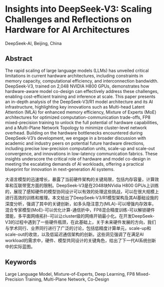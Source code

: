 # Insights into DeepSeek-V3: Scaling Challenges and Reflections on Hardware for AI Architectures

DeepSeek-AI, Beijing, China

## Abstract

The rapid scaling of large language models (LLMs) has unveiled critical limitations in current hardware architectures, including constraints in memory capacity, computational efficiency, and interconnection bandwidth. DeepSeek-V3, trained on 2,048 NVIDIA H800 GPUs, demonstrates how hardware-aware model co-design can effectively address these challenges, enabling cost-efficient training and inference at scale. This paper presents an in-depth analysis of the DeepSeek-V3/R1 model architecture and its AI infrastructure, highlighting key innovations such as Multi-head Latent Attention (MLA) for enhanced memory efficiency, Mixture of Experts (MoE) architectures for optimized computation-communication trade-offs, FP8 mixed-precision training to unlock the full potential of hardware capabilities, and a Multi-Plane Network Topology to minimize cluster-level network overhead. Building on the hardware bottlenecks encountered during DeepSeek-V3’s development, we engage in a broader discussion with academic and industry peers on potential future hardware directions, including precise low-precision computation units, scale-up and scale-out convergence, and innovations in low-latency communication fabrics. These insights underscore the critical role of hardware and model co-design in meeting the escalating demands of AI workloads, offering a practical blueprint for innovation in next-generation AI systems.

大语言模型的迅速增长，暴露了当前硬件架构的关键局限，包括内存容量，计算效率和互联带宽方面的限制。DeepSeek-V3是在2048块NVidia H800 GPUs上训练的，展现了感知硬件的模型协同设计可以有效的处理这些挑战，可以在很大规模上进行高效的训练和推理。本文给出了DeepSeek-V3/R1模型架构及其AI基础设施的深度分析，强调了其中的关键创新，如多头隐注意力(MLA)-可以增强内存效率，混合专家模型(MoE)-可以优化计算-通信折中，FP8混合精度训练-可以解锁硬件潜能，多平面网络拓扑-可以让cluster级的网络开销最小化。在开发DeepSeek-V3的过程中遇到了一些硬件瓶颈，在此基础上，关于未来硬件发展的方向，我们与学术同行、业界同行进行了广泛的讨论，包括低精度计算单元，scale-up和scale-out的收敛，以及低延迟通信架构的创新。这些洞见强调了在满足AI workload的需求中，硬件、模型共同设计的关键角色，给出了下一代AI系统创新中的实际蓝图。

## Keywords

Large Language Model, Mixture-of-Experts, Deep Learning, FP8 Mixed-Precision Training, Multi-Plane Network, Co-Design